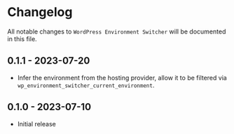 # Changelog

All notable changes to `WordPress Environment Switcher` will be documented in this file.

## 0.1.1 - 2023-07-20

- Infer the environment from the hosting provider, allow it to be filtered via `wp_environment_switcher_current_environment`.

## 0.1.0 - 2023-07-10

- Initial release
